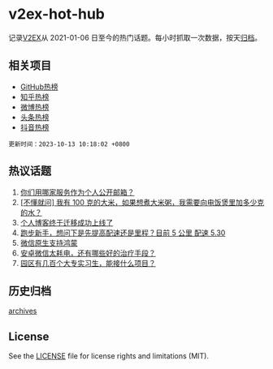 # v2ex-hot-hub

 记录[V2EX](https://www.v2ex.com/)从 2021-01-06 日至今的热门话题。每小时抓取一次数据，按天[归档](archives)。
 
 ## 相关项目

- [GitHub热榜](https://github.com/lonnyzhang423/github-hot-hub)
- [知乎热榜](https://github.com/lonnyzhang423/zhihu-hot-hub)
- [微博热榜](https://github.com/lonnyzhang423/weibo-hot-hub)
- [头条热榜](https://github.com/lonnyzhang423/toutiao-hot-hub)
- [抖音热榜](https://github.com/lonnyzhang423/douyin-hot-hub)


 `更新时间：2023-10-13 10:18:02 +0800`

## 热议话题

1. [你们用哪家服务作为个人公开邮箱？](https://www.v2ex.com/t/981256)
1. [[不懂就问] 我有 100 克的大米，如果想煮大米粥，我需要向电饭煲里加多少克的水？](https://www.v2ex.com/t/981333)
1. [个人博客终于迁移成功上线了](https://www.v2ex.com/t/981227)
1. [跑步新手，想问下是先提高配速还是里程？目前 5 公里 配速 5.30](https://www.v2ex.com/t/981237)
1. [微信原生支持鸿蒙](https://www.v2ex.com/t/981233)
1. [安卓微信太耗电，还有哪些好的治疗手段？](https://www.v2ex.com/t/981225)
1. [园区有几百个大专实习生，能接什么项目？](https://www.v2ex.com/t/981379)

## 历史归档

[archives](archives)

## License

See the [LICENSE](LICENSE) file for license rights and limitations (MIT).
